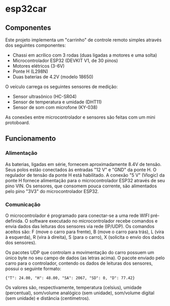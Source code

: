 # esp32car

## Componentes

Este projeto implementa um "carrinho" de controle remoto simples através dos seguintes componentes:

- Chassi em acrílico com 3 rodas (duas ligadas a motores e uma solta)
- Microcontrolador ESP32 (DEVKIT V1, de 30 pinos)
- Motores elétricos (3-6V)
- Ponte H (L298N)
- Duas baterias de 4.2V (modelo 18650)

O veículo carrega os seguintes sensores de medição:

- Sensor ultrasônico (HC-SR04)
- Sensor de temperatura e umidade (DHT11)
- Sensor de som com microfone (KY-038)

As conexões entre microcontrolador e sensores são feitas com um mini protoboard.

## Funcionamento

### Alimentação

As baterias, ligadas em série, fornecem aproximadamente 8.4V de tensão. Seus polos estão conectados às entradas "12 V" e "GND" da ponte H. O regulador de tensão da ponte H está habilitado. A conexão "5 V" (Vlogic) da ponte H fornece alimentação para o microcontrolador ESP32 através de seu pino VIN. Os sensores, que consomem pouca corrente, são alimentados pelo pino "3V3" do microcontrolador ESP32.

### Comunicação

O microcontrolador é programado para conectar-se a uma rede WIFI pré-definida. O software executado no microcontrolador recebe comandos e envia dados das leituras dos sensores via rede (IP/UDP). Os comandos aceitos são: F (move o carro para frente), B (move o carro para trás), L (vira à esquerda), R (vira à direita), S (para o carro), X (solicita o envio dos dados dos sensores).

Os pacotes UDP que controlam a movimentação do carro possuem um único byte no seu campo de dados (as letras acima). O pacote enviado pelo carro para o controlador, contendo os dados de leituras dos sensores, possui o seguinte formato:

```
{"T": 24.00, "H": 48.00, "SA": 2067, "SD": 0, "D": 77.42}
```

Os valores são, respectivamente, temperatura (celsius), umidade (percentual), som/volume analógico (sem unidade), som/volume digital (sem unidade) e distância (centímetros).
